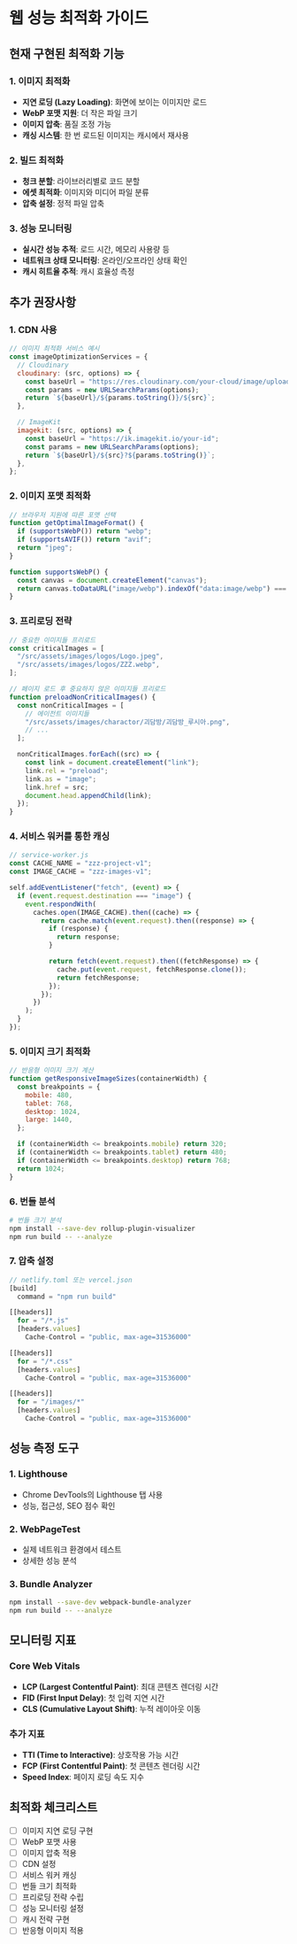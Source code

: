 # 웹 성능 최적화 가이드

## 현재 구현된 최적화 기능

### 1. 이미지 최적화

- **지연 로딩 (Lazy Loading)**: 화면에 보이는 이미지만 로드
- **WebP 포맷 지원**: 더 작은 파일 크기
- **이미지 압축**: 품질 조정 가능
- **캐싱 시스템**: 한 번 로드된 이미지는 캐시에서 재사용

### 2. 빌드 최적화

- **청크 분할**: 라이브러리별로 코드 분할
- **에셋 최적화**: 이미지와 미디어 파일 분류
- **압축 설정**: 정적 파일 압축

### 3. 성능 모니터링

- **실시간 성능 추적**: 로드 시간, 메모리 사용량 등
- **네트워크 상태 모니터링**: 온라인/오프라인 상태 확인
- **캐시 히트율 추적**: 캐시 효율성 측정

## 추가 권장사항

### 1. CDN 사용

```javascript
// 이미지 최적화 서비스 예시
const imageOptimizationServices = {
  // Cloudinary
  cloudinary: (src, options) => {
    const baseUrl = "https://res.cloudinary.com/your-cloud/image/upload";
    const params = new URLSearchParams(options);
    return `${baseUrl}/${params.toString()}/${src}`;
  },

  // ImageKit
  imagekit: (src, options) => {
    const baseUrl = "https://ik.imagekit.io/your-id";
    const params = new URLSearchParams(options);
    return `${baseUrl}/${src}?${params.toString()}`;
  },
};
```

### 2. 이미지 포맷 최적화

```javascript
// 브라우저 지원에 따른 포맷 선택
function getOptimalImageFormat() {
  if (supportsWebP()) return "webp";
  if (supportsAVIF()) return "avif";
  return "jpeg";
}

function supportsWebP() {
  const canvas = document.createElement("canvas");
  return canvas.toDataURL("image/webp").indexOf("data:image/webp") === 0;
}
```

### 3. 프리로딩 전략

```javascript
// 중요한 이미지들 프리로드
const criticalImages = [
  "/src/assets/images/logos/Logo.jpeg",
  "/src/assets/images/logos/ZZZ.webp",
];

// 페이지 로드 후 중요하지 않은 이미지들 프리로드
function preloadNonCriticalImages() {
  const nonCriticalImages = [
    // 에이전트 이미지들
    "/src/assets/images/charactor/괴담방/괴담방_루시아.png",
    // ...
  ];

  nonCriticalImages.forEach((src) => {
    const link = document.createElement("link");
    link.rel = "preload";
    link.as = "image";
    link.href = src;
    document.head.appendChild(link);
  });
}
```

### 4. 서비스 워커를 통한 캐싱

```javascript
// service-worker.js
const CACHE_NAME = "zzz-project-v1";
const IMAGE_CACHE = "zzz-images-v1";

self.addEventListener("fetch", (event) => {
  if (event.request.destination === "image") {
    event.respondWith(
      caches.open(IMAGE_CACHE).then((cache) => {
        return cache.match(event.request).then((response) => {
          if (response) {
            return response;
          }

          return fetch(event.request).then((fetchResponse) => {
            cache.put(event.request, fetchResponse.clone());
            return fetchResponse;
          });
        });
      })
    );
  }
});
```

### 5. 이미지 크기 최적화

```javascript
// 반응형 이미지 크기 계산
function getResponsiveImageSizes(containerWidth) {
  const breakpoints = {
    mobile: 480,
    tablet: 768,
    desktop: 1024,
    large: 1440,
  };

  if (containerWidth <= breakpoints.mobile) return 320;
  if (containerWidth <= breakpoints.tablet) return 480;
  if (containerWidth <= breakpoints.desktop) return 768;
  return 1024;
}
```

### 6. 번들 분석

```bash
# 번들 크기 분석
npm install --save-dev rollup-plugin-visualizer
npm run build -- --analyze
```

### 7. 압축 설정

```javascript
// netlify.toml 또는 vercel.json
[build]
  command = "npm run build"

[[headers]]
  for = "/*.js"
  [headers.values]
    Cache-Control = "public, max-age=31536000"

[[headers]]
  for = "/*.css"
  [headers.values]
    Cache-Control = "public, max-age=31536000"

[[headers]]
  for = "/images/*"
  [headers.values]
    Cache-Control = "public, max-age=31536000"
```

## 성능 측정 도구

### 1. Lighthouse

- Chrome DevTools의 Lighthouse 탭 사용
- 성능, 접근성, SEO 점수 확인

### 2. WebPageTest

- 실제 네트워크 환경에서 테스트
- 상세한 성능 분석

### 3. Bundle Analyzer

```bash
npm install --save-dev webpack-bundle-analyzer
npm run build -- --analyze
```

## 모니터링 지표

### Core Web Vitals

- **LCP (Largest Contentful Paint)**: 최대 콘텐츠 렌더링 시간
- **FID (First Input Delay)**: 첫 입력 지연 시간
- **CLS (Cumulative Layout Shift)**: 누적 레이아웃 이동

### 추가 지표

- **TTI (Time to Interactive)**: 상호작용 가능 시간
- **FCP (First Contentful Paint)**: 첫 콘텐츠 렌더링 시간
- **Speed Index**: 페이지 로딩 속도 지수

## 최적화 체크리스트

- [ ] 이미지 지연 로딩 구현
- [ ] WebP 포맷 사용
- [ ] 이미지 압축 적용
- [ ] CDN 설정
- [ ] 서비스 워커 캐싱
- [ ] 번들 크기 최적화
- [ ] 프리로딩 전략 수립
- [ ] 성능 모니터링 설정
- [ ] 캐시 전략 구현
- [ ] 반응형 이미지 적용
